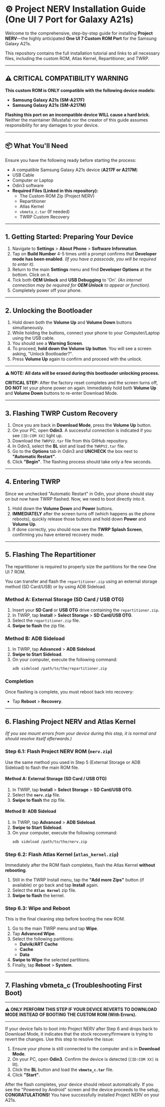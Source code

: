 # ⚙️ Project NERV Installation Guide (One UI 7 Port for Galaxy A21s)

Welcome to the comprehensive, step-by-step guide for installing **Project NERV**—the highly anticipated **One UI 7 Custom ROM Port** for the Samsung Galaxy A21s.

This repository contains the full installation tutorial and links to all necessary files, including the custom ROM, Atlas Kernel, Repartitioner, and TWRP.

---

## ⚠️ CRITICAL COMPATIBILITY WARNING

**This custom ROM is ONLY compatible with the following device models:**
* **Samsung Galaxy A21s (SM-A217F)**
* **Samsung Galaxy A21s (SM-A217M)**

**Flashing this port on an incompatible device WILL cause a hard brick.** Neither the maintainer (Mustafa) nor the creator of this guide assumes responsibility for any damages to your device.

---

## 📦 What You'll Need

Ensure you have the following ready before starting the process:

* A compatible Samsung Galaxy A21s device (**A217F or A217M**)
* USB Cable
* Computer or Laptop
* Odin3 software
* **Required Files (Linked in this repository):**
    * The Custom ROM Zip (Project NERV)
    * Repartitioner
    * Atlas Kernel
    * `vbmeta_c.tar` (If needed)
    * TWRP Custom Recovery

---

## 1. Getting Started: Preparing Your Device

1.  Navigate to **Settings** > **About Phone** > **Software Information**.
2.  Tap on **Build Number** 4-5 times until a prompt confirms that **Developer mode has been enabled**. *(If you have a passcode, you will be required to enter it).*
3.  Return to the main **Settings** menu and find **Developer Options** at the bottom. Click on it.
4.  Tick both **OEM Unlock** and **USB Debugging** to 'On'. *(An internet connection may be required for **OEM Unlock** to appear or function).*
5.  Completely power off your phone.

---

## 2. Unlocking the Bootloader

1.  Hold down both the **Volume Up** and **Volume Down** buttons simultaneously.
2.  While holding the buttons, connect your phone to your Computer/Laptop using the USB cable.
3.  You should see a **Warning Screen**.
4.  To proceed, **hold down the Volume Up button**. You will see a screen asking, "Unlock Bootloader?".
5.  Press **Volume Up** again to confirm and proceed with the unlock.

***

**⚠️ NOTE: All data will be erased during this bootloader unlocking process.**

**CRITICAL STEP:** After the factory reset completes and the screen turns off, **DO NOT** let your phone power on again. Immediately hold both **Volume Up** and **Volume Down** buttons to re-enter Download Mode.

***

## 3. Flashing TWRP Custom Recovery

1.  Once you are back in **Download Mode**, press the **Volume Up** button.
2.  On your PC, open **Odin3**. A successful connection is indicated if you see `[ID:COM XX]` light up.
3.  Download the `TWRPV2.tar` file from this GitHub repository.
4.  In Odin3, select the **BL** slot and load the `TWRPV2.tar` file.
5.  Go to the **Options** tab in Odin3 and **UNCHECK** the box next to **"Automatic Restart"**.
6.  Click **"Begin"**. The flashing process should take only a few seconds.

---

## 4. Entering TWRP

Since we unchecked "Automatic Restart" in Odin, your phone should stay on but now have TWRP flashed. Now, we need to boot directly into it.

1.  Hold down the **Volume Down** and **Power** buttons.
2.  **IMMEDIATELY** after the screen turns off (which happens as the phone reboots), quickly release those buttons and hold down **Power** and **Volume Up**.
3.  If done correctly, you should now see the **TWRP Splash Screen**, confirming you have entered recovery mode.

---

## 5. Flashing The Repartitioner

The repartitioner is required to properly size the partitions for the new One UI 7 ROM.

You can transfer and flash the `repartitioner.zip` using an external storage method (SD Card/USB) or by using ADB Sideload.

### Method A: External Storage (SD Card / USB OTG)

1.  Insert your **SD Card** or **USB OTG** drive containing the `repartitioner.zip`.
2.  In TWRP, tap **Install** > **Select Storage** > **SD Card/USB OTG**.
3.  Select the `repartitioner.zip` file.
4.  **Swipe to flash** the zip file.

### Method B: ADB Sideload

1.  In TWRP, tap **Advanced** > **ADB Sideload**.
2.  **Swipe to Start Sideload**.
3.  On your computer, execute the following command:
    ```bash
    adb sideload /path/to/the/repartitioner.zip
    ```

### Completion
Once flashing is complete, you must reboot back into recovery:
* Tap **Reboot** > **Recovery**.

---

## 6. Flashing Project NERV and Atlas Kernel

*(If you see mount errors from your device during this step, it is normal and should resolve itself afterwards.)*

### Step 6.1: Flash Project NERV ROM (`nerv.zip`)

Use the same method you used in Step 5 (External Storage or ADB Sideload) to flash the main ROM file.

#### Method A: External Storage (SD Card / USB OTG)
1.  In TWRP, tap **Install** > **Select Storage** > **SD Card/USB OTG**.
2.  Select the **`nerv.zip`** file.
3.  **Swipe to flash** the zip file.

#### Method B: ADB Sideload
1.  In TWRP, tap **Advanced** > **ADB Sideload**.
2.  **Swipe to Start Sideload**.
3.  On your computer, execute the following command:
    ```bash
    adb sideload /path/to/the/nerv.zip
    ```

### Step 6.2: Flash Atlas Kernel (`atlas_kernel.zip`)

Immediately after the ROM flash completes, flash the Atlas Kernel **without rebooting**.

1.  Still in the TWRP Install menu, tap the **"Add more Zips"** button (if available) or go back and tap **Install** again.
2.  Select the **`Atlas Kernel`** zip file.
3.  **Swipe to flash** the kernel.

### Step 6.3: Wipe and Reboot

This is the final cleaning step before booting the new ROM.

1.  Go to the main TWRP menu and tap **Wipe**.
2.  Tap **Advanced Wipe**.
3.  Select the following partitions:
    * **Dalvik/ART Cache**
    * **Cache**
    * **Data**
4.  **Swipe to Wipe** the selected partitions.
5.  Finally, tap **Reboot** > **System**.

---

## 7. Flashing vbmeta_c (Troubleshooting First Boot)

***

**⚠️ ONLY PERFORM THIS STEP IF YOUR DEVICE REVERTS TO DOWNLOAD MODE INSTEAD OF BOOTING THE CUSTOM ROM (With Errors).**

***

If your device fails to boot into Project NERV after Step 6 and drops back to Download Mode, it indicates that the stock recovery/firmware is trying to revert the changes. Use this step to resolve the issue:

1.  Ensure your phone is still connected to the computer and is in **Download Mode**.
2.  On your PC, open **Odin3**. Confirm the device is detected (`[ID:COM XX]` is lit).
3.  Click the **BL** button and load the **`vbmeta_c.tar`** file.
4.  Click **"Start"**.

After the flash completes, your device should reboot automatically. If you see the "Powered by Android" screen and the device proceeds to the setup, **CONGRATULATIONS!** You have successfully installed Project NERV on your A21s.
